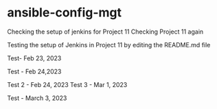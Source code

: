 # ansible-config-mgt


Checking the setup of jenkins for Project 11
Checking Project 11 again

Testing the setup of Jenkins in Project 11 by editing the README.md file

Test- Feb 23, 2023

Test - Feb 24,2023

Test 2 - Feb 24, 2023
Test 3 - Mar 1, 2023

Test - March 3, 2023
